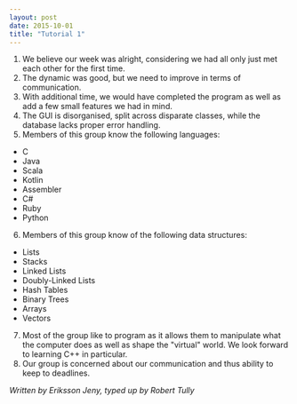 ```yaml
---
layout: post
date: 2015-10-01
title: "Tutorial 1"
---
```


1. We believe our week was alright, considering we had all only just met each other for the first time.
2. The dynamic was good, but we need to improve in terms of communication.
3. With additional time, we would have completed the program as well as add a few small features we had in mind.
4. The GUI is disorganised, split across disparate classes, while the database lacks proper error handling.
5. Members of this group know the following languages:
  - C
  - Java
  - Scala
  - Kotlin
  - Assembler
  - C#
  - Ruby
  - Python
6. Members of this group know of the following data structures:
  - Lists
  - Stacks
  - Linked Lists
  - Doubly-Linked Lists
  - Hash Tables
  - Binary Trees
  - Arrays
  - Vectors
7. Most of the group like to program as it allows them to manipulate what the computer does as well as shape the
"virtual" world. We look forward to learning C++ in particular.
8. Our group is concerned about our communication and thus ability to keep to deadlines.

*Written by Eriksson Jeny, typed up by Robert Tully*

